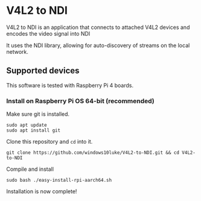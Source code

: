 # V4L2 to NDI

V4L2 to NDI is an application that connects to attached V4L2 devices and encodes the video signal into NDI

It uses the NDI library, allowing for auto-discovery of streams on the local
network.

## Supported devices

This software is tested with Raspberry Pi 4 boards.

### Install on Raspberry Pi OS 64-bit (recommended)

Make sure git is installed.

```
sudo apt update
sudo apt install git
```
Clone this repository and `cd` into it.

```
git clone https://github.com/windows10luke/V4L2-to-NDI.git && cd V4L2-to-NDI
```

Compile and install

```
sudo bash ./easy-install-rpi-aarch64.sh
```
Installation is now complete!




